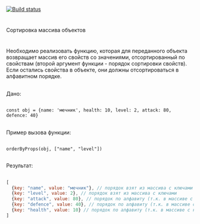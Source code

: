[![Build status](https://ci.appveyor.com/api/projects/status/5n2t86ptxsr81x4x?svg=true)](https://ci.appveyor.com/project/Go5710264/advancedforin)

#
Сортировка массива объектов
#
Необходимо реализовать функцию, которая для переданного объекта возвращает массив его свойств со значениями, отсортированный по свойствам (второй аргумент функции - порядок сортировки свойств). Если остались свойства в объекте, они должны отсортироваться в алфавитном порядке.

##
Дано:
##
`const obj = {name: 'мечник', health: 10, level: 2, attack: 80, defence: 40}`
##
Пример вызова функции:
##
`orderByProps(obj, ["name", "level"])`
##
Результат:
##
```javascript
[
  {key: "name", value: "мечник"}, // порядок взят из массива с ключами
  {key: "level", value: 2}, // порядок взят из массива с ключами
  {key: "attack", value: 80}, // порядок по алфавиту (т.к. в массиве с ключами нет значения "attack")
  {key: "defence", value: 40}, // порядок по алфавиту (т.к. в массиве с ключами нет значения "defence")
  {key: "health", value: 10} // порядок по алфавиту (т.к. в массиве с ключами нет значения "health")
]
```